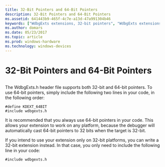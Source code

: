 ```yaml
---
title: 32-Bit Pointers and 64-Bit Pointers
description: 32-Bit Pointers and 64-Bit Pointers
ms.assetid: 641443b9-465f-4c7e-a13d-47a991304b46
keywords: ["WdbgExts extensions, 32-bit pointers", "WdbgExts extensions, 64-bit pointers"]
ms.author: domars
ms.date: 05/23/2017
ms.topic: article
ms.prod: windows-hardware
ms.technology: windows-devices
---
```


# 32-Bit Pointers and 64-Bit Pointers


## <span id="ddk_32_bit_pointers_and_64_bit_pointers_dbwx"></span><span id="DDK_32_BIT_POINTERS_AND_64_BIT_POINTERS_DBWX"></span>


The WdbgExts.h header file supports both 32-bit and 64-bit pointers. To use 64-bit pointers, simply include the following two lines in your code, in the following order:

```
#define KDEXT_64BIT 
#include wdbgexts.h 
```

It is recommended that you always use 64-bit pointers in your code. This allows your extension to work on any platform, because the debugger will automatically cast 64-bit pointers to 32 bits when the target is 32-bit.

If you intend to use your extension only on 32-bit platforms, you can write a 32-bit extension instead. In that case, you only need to include the following line in your code:

```
#include wdbgexts.h 
```

 

 





